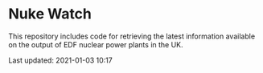 # Nuke Watch

This repository includes code for retrieving the latest information available on the output of EDF nuclear power plants in the UK.

Last updated: 2021-01-03 10:17